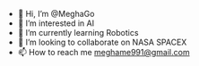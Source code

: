 - 👋 Hi, I’m @MeghaGo
- 👀 I’m interested in AI
- 🌱 I’m currently learning Robotics
- 💞️ I’m looking to collaborate on NASA SPACEX
- 📫 How to reach me meghame991@gmail.com

<!---
MeghaGo/MeghaGo is a ✨ special ✨ repository because its `README.md` (this file) appears on your GitHub profile.
You can click the Preview link to take a look at your changes.
--->
